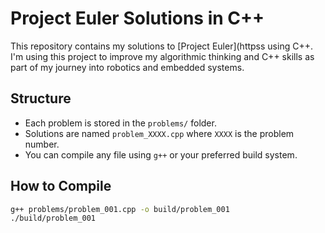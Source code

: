 # Project Euler Solutions in C++

This repository contains my solutions to [Project Euler](httpss using C++.
I'm using this project to improve my algorithmic thinking and C++ skills as part of my journey into robotics and embedded systems.

## Structure

- Each problem is stored in the `problems/` folder.
- Solutions are named `problem_XXXX.cpp` where `XXXX` is the problem number.
- You can compile any file using `g++` or your preferred build system.

## How to Compile

```bash
g++ problems/problem_001.cpp -o build/problem_001
./build/problem_001
